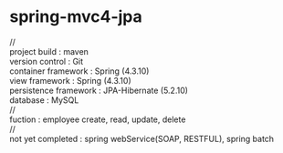 # spring-mvc4-jpa<br>
//<br>
project build : maven <br>
version control : Git <br>
container framework : Spring (4.3.10) <br>
view framework : Spring (4.3.10) <br>
persistence framework : JPA-Hibernate (5.2.10) <br>
database : MySQL <br>
//<br>
fuction : employee create, read, update, delete <br>
//<br>
not yet completed : spring webService(SOAP, RESTFUL), spring batch<br>
